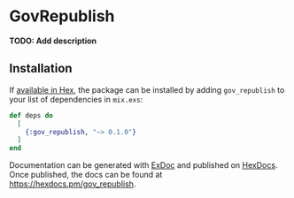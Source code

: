 # GovRepublish

**TODO: Add description**

## Installation

If [available in Hex](https://hex.pm/docs/publish), the package can be installed
by adding `gov_republish` to your list of dependencies in `mix.exs`:

```elixir
def deps do
  [
    {:gov_republish, "~> 0.1.0"}
  ]
end
```

Documentation can be generated with [ExDoc](https://github.com/elixir-lang/ex_doc)
and published on [HexDocs](https://hexdocs.pm). Once published, the docs can
be found at <https://hexdocs.pm/gov_republish>.

